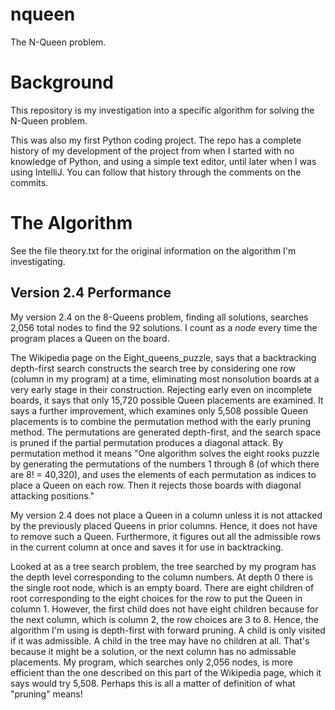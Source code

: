 # nqueen
The N-Queen problem.

<h1>Background</h1>

This repository is my investigation into a specific algorithm for solving the N-Queen problem.

This was also my first Python coding project. The repo has a complete history of my development of the project from when I started with no knowledge of Python, and using a simple text editor, until later when I was using IntelliJ.
You can follow that history through the comments on the commits.

<h1>The Algorithm</h1>

See the file theory.txt for the original information on the algorithm I'm investigating.

<h2>Version 2.4 Performance</h2>

My version 2.4 on the 8-Queens problem, finding all solutions, searches 2,056 total nodes to find the 92 solutions. I count as a *node* every time the program places a Queen on the board.

The Wikipedia page on the Eight_queens_puzzle, says that a backtracking depth-first search constructs the search tree by considering one row (column in my program) at a time, eliminating most nonsolution boards at a very early stage in their construction. Rejecting early even on incomplete boards, it says that only 15,720 possible Queen placements are examined. It says a further improvement, which examines only 5,508 possible Queen placements is to combine the permutation method with the early pruning method. The permutations are generated depth-first, and the search space is pruned if the partial permutation produces a diagonal attack. By permutation method it means "One algorithm solves the eight rooks puzzle by generating the permutations of the numbers 1 through 8 (of which there are 8! = 40,320), and uses the elements of each permutation as indices to place a Queen on each row. Then it rejects those boards with diagonal attacking positions."

My version 2.4 does not place a Queen in a column unless it is not attacked by the previously placed Queens in prior columns. Hence, it does not have to remove such a Queen. Furthermore, it figures out all the admissible rows in the current column at once and saves it for use in backtracking.

Looked at as a tree search problem, the tree searched by my program has the depth level corresponding to the column numbers. At depth 0 there is the single root node, which is an empty board. There are eight children of root corresponding to the eight choices for the row to put the Queen in column 1. However, the first child does not have eight children because for the next column, which is column 2, the row choices are 3 to 8. Hence, the algorithm I'm using is depth-first with forward pruning. A child is only visited if it was admissible. A child in the tree may have no children at all.  That's because it might be a solution, or the next column has no admissable placements. My program, which searches only 2,056 nodes, is more efficient than the one described on this part of the Wikipedia page, which it says would try 5,508. Perhaps this is all a matter of definition of what "pruning" means!
